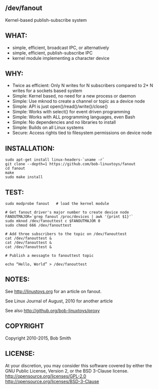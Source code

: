 ## /dev/fanout
Kernel-based publish-subscribe system

## WHAT:
- simple, efficient, broadcast IPC, or alternatively
- simple, efficient, publish-subscribe IPC
- kernel module implementing a character device


## WHY:
- Twice as efficient:  Only N writes for N subscribers compared to 2* N writes for a sockets based system
- Simple: Kernel based, no need for a new process or daemon
- Simple: Use mknod to create a channel or topic as a device node
- Simple: API is just open()/read()/write()/close()
- Simple: Works with select() for event driven programming
- Simple: Works with ALL programming languages, even Bash
- Simple: No dependencies and no libraries to install
- Simple: Builds on all Linux systems
- Secure: Access rights tied to filesystem permissions on device node


## INSTALLATION:
    sudo apt-get install linux-headers-`uname -r`
    git clone --depth=1 https://github.com/bob-linuxtoys/fanout
    cd fanout
    make
    sudo make install


## TEST:
    sudo modprobe fanout   # load the kernel module
    
    # Get fanout driver's major number to create device node
    FANOUTMAJOR=`grep fanout /proc/devices | awk '{print $1}'`
    sudo mknod /dev/fanouttest c $FANOUTMAJOR 0
    sudo chmod 666 /dev/fanouttest
    
    # Add three subscribers to the topic on /dev/fanouttest
    cat /dev/fanouttest &
    cat /dev/fanouttest &
    cat /dev/fanouttest &

    # Publish a messagte to fanouttest topic
    
    echo “Hello, World” > /dev/fanouttest
    

## NOTES:
See http://linustoys.org for an article on fanout.

See Linux Journal of August, 2010 for another article

See also http://github.org/bob-linuxtoys/proxy



## COPYRIGHT

Copyright 2010-2015, Bob Smith



## LICENSE:
At your discretion, you may consider this software covered
by either the GNU Public License, Version 2, or the BSD
3-Clause license.
    http://opensource.org/licenses/GPL-2.0
    http://opensource.org/licenses/BSD-3-Clause

